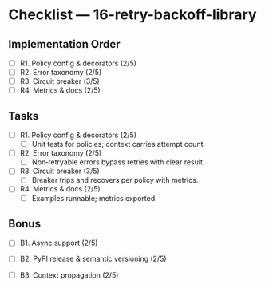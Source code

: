 # Checklist — 16-retry-backoff-library

## Implementation Order
- [ ] R1. Policy config & decorators (2/5)
- [ ] R2. Error taxonomy (2/5)
- [ ] R3. Circuit breaker (3/5)
- [ ] R4. Metrics & docs (2/5)

## Tasks

- [ ] R1. Policy config & decorators (2/5)
  - [ ] Unit tests for policies; context carries attempt count.

- [ ] R2. Error taxonomy (2/5)
  - [ ] Non‑retryable errors bypass retries with clear result.

- [ ] R3. Circuit breaker (3/5)
  - [ ] Breaker trips and recovers per policy with metrics.

- [ ] R4. Metrics & docs (2/5)
  - [ ] Examples runnable; metrics exported.

## Bonus

- [ ] B1. Async support (2/5)

- [ ] B2. PyPI release & semantic versioning (2/5)

- [ ] B3. Context propagation (2/5)
